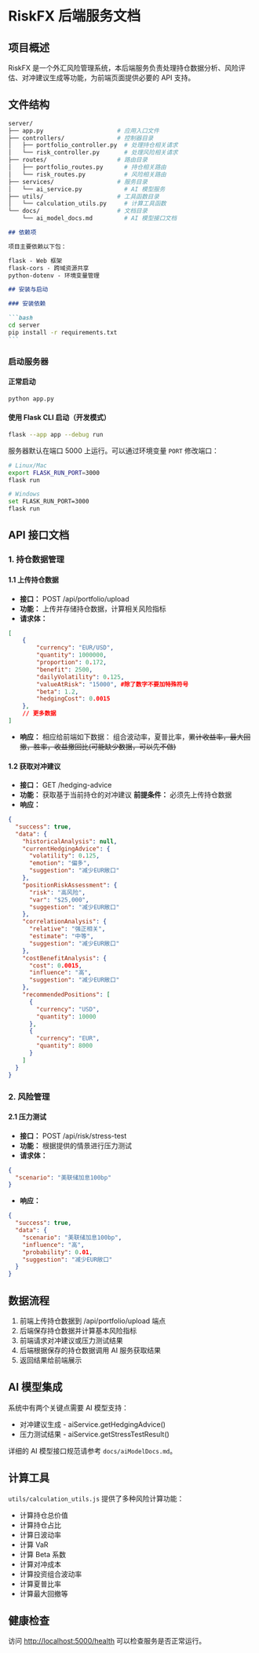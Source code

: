 # RiskFX 后端服务文档

## 项目概述

RiskFX 是一个外汇风险管理系统，本后端服务负责处理持仓数据分析、风险评估、对冲建议生成等功能，为前端页面提供必要的 API 支持。

## 文件结构

```bash
server/
├── app.py                     # 应用入口文件
├── controllers/               # 控制器目录
│   ├── portfolio_controller.py  # 处理持仓相关请求
│   └── risk_controller.py       # 处理风险相关请求
├── routes/                    # 路由目录
│   ├── portfolio_routes.py      # 持仓相关路由
│   └── risk_routes.py           # 风险相关路由
├── services/                  # 服务目录
│   └── ai_service.py            # AI 模型服务
├── utils/                     # 工具函数目录
│   └── calculation_utils.py     # 计算工具函数
└── docs/                      # 文档目录
    └── ai_model_docs.md         # AI 模型接口文档
```

````markdown
## 依赖项

项目主要依赖以下包：

flask - Web 框架
flask-cors - 跨域资源共享
python-dotenv - 环境变量管理

## 安装与启动

### 安装依赖

```bash
cd server
pip install -r requirements.txt
```
````

### 启动服务器

#### 正常启动

```bash
python app.py
```

#### 使用 Flask CLI 启动（开发模式）
```bash
flask --app app --debug run
```

服务器默认在端口 5000 上运行。可以通过环境变量 `PORT` 修改端口：

```bash
# Linux/Mac
export FLASK_RUN_PORT=3000
flask run

# Windows
set FLASK_RUN_PORT=3000
flask run
```

## API 接口文档

### 1. 持仓数据管理

#### 1.1 上传持仓数据

- **接口：**  POST /api/portfolio/upload
- **功能：** 上传并存储持仓数据，计算相关风险指标
- **请求体：**

```json
[
    {
        "currency": "EUR/USD",
        "quantity": 1000000,
        "proportion": 0.172,
        "benefit": 2500,
        "dailyVolatility": 0.125,
        "valueAtRisk": "15000", #除了数字不要加特殊符号
        "beta": 1.2,
        "hedgingCost": 0.0015
    },
    // 更多数据
]
```

- **响应：**
相应给前端如下数据：
组合波动率，夏普比率，~~累计收益率，最大回撤，胜率，收益撤回比(可能缺少数据，可以先不做)~~

#### 1.2 获取对冲建议

- **接口：** GET /hedging-advice
- **功能：** 获取基于当前持仓的对冲建议
  **前提条件：** 必须先上传持仓数据
- **响应：**

```json
{
  "success": true,
  "data": {
    "historicalAnalysis": null,
    "currentHedgingAdvice": {
      "volatility": 0.125,
      "emotion": "偏多",
      "suggestion": "减少EUR敞口"
    },
    "positionRiskAssessment": {
      "risk": "高风险",
      "var": "$25,000",
      "suggestion": "减少EUR敞口"
    },
    "correlationAnalysis": {
      "relative": "强正相关",
      "estimate": "中等",
      "suggestion": "减少EUR敞口"
    },
    "costBenefitAnalysis": {
      "cost": 0.0015,
      "influence": "高",
      "suggestion": "减少EUR敞口"
    },
    "recommendedPositions": [
      {
        "currency": "USD",
        "quantity": 10000
      },
      {
        "currency": "EUR",
        "quantity": 8000
      }
    ]
  }
}
```

### 2. 风险管理

#### 2.1 压力测试

- **接口：** POST /api/risk/stress-test
- **功能：** 根据提供的情景进行压力测试
- **请求体：**

```json
{
  "scenario": "美联储加息100bp"
}
```

- **响应：**

```json
{
  "success": true,
  "data": {
    "scenario": "美联储加息100bp",
    "influence": "高",
    "probability": 0.01,
    "suggestion": "减少EUR敞口"
  }
}
```

## 数据流程

1. 前端上传持仓数据到 /api/portfolio/upload 端点
2. 后端保存持仓数据并计算基本风险指标
3. 前端请求对冲建议或压力测试结果
4. 后端根据保存的持仓数据调用 AI 服务获取结果
5. 返回结果给前端展示

## AI 模型集成

系统中有两个关键点需要 AI 模型支持：

- 对冲建议生成 - aiService.getHedgingAdvice()
- 压力测试结果 - aiService.getStressTestResult()

详细的 AI 模型接口规范请参考 `docs/aiModelDocs.md`。

## 计算工具

`utils/calculation_utils.js` 提供了多种风险计算功能：

- 计算持仓总价值
- 计算持仓占比
- 计算日波动率
- 计算 VaR
- 计算 Beta 系数
- 计算对冲成本
- 计算投资组合波动率
- 计算夏普比率
- 计算最大回撤等

## 健康检查

访问 [http://localhost:5000/health](http://localhost:5000/health) 可以检查服务是否正常运行。
